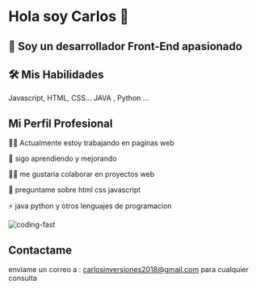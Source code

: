 # Hola soy Carlos 👋

## 🚀 Soy un desarrollador Front-End apasionado

## 🛠  Mis Habilidades
Javascript, HTML, CSS...
JAVA , Python ...

## Mi  Perfil Profesional

👩‍💻 Actualmente estoy trabajando en paginas web

🧠 sigo aprendiendo y mejorando

👯‍♀️ me gustaria colaborar en proyectos web

💬 preguntame sobre html css javascript

⚡️ java python y otros lenguajes de programacion

![coding-fast](https://user-images.githubusercontent.com/117705995/200728554-ab16f10e-7a14-48ac-966d-1f3a6df21107.gif)

## Contactame
enviame un correo a :
carlosinversiones2018@gmail.com
para cualquier consulta




